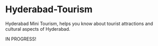 # Hyderabad-Tourism
Hyderabad Mini Tourism, helps you know about tourist attractions and cultural aspects of Hyderabad.

IN PROGRESS!

